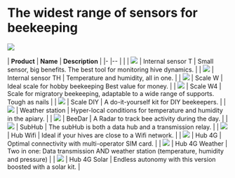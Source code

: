 # The widest range of sensors for beekeeping

 ![](./images/products/gamme_complete.jpg#largeImg)

| **Product** | **Name** | **Description** |
|-            |--        |                 |
| ![](./images/products/t2.png#mediumImg) | Internal sensor T | Small sensor, big benefits. The best tool for monitoring hive dynamics. |
| ![](./images/products/th2.png#mediumImg) | Internal sensor TH | Temperature and humidity, all in one. |
| ![](./images/products/w.png#mediumImg) | Scale W | Ideal scale for hobby beekeeping Best value for money. |
| ![](./images/products/W_alu_Pro.jpg#mediumImg) | Scale W4 | Scale for migratory beekeeping, adaptable to a wide range of supports. Tough as nails |
| ![](./images/products/diy_all.png#mediumImg) | Scale DIY | A do-it-yourself kit for DIY beekeepers. |
| ![](./images/products/meteo.png#mediumImg) | Weather station | Hyper-local conditions for temperature and humidity in the apiary. |
| ![](./images/products/beedar.jpg#mediumImg) | BeeDar | A Radar to track bee activity during the day. |
| ![](./images/products/subHub.jpg#mediumImg) | SubHub | The subHub is both a data hub and a transmission relay. |
| ![](./images/products/xwifi.jpg#mediumImg) | Hub Wifi | Ideal if your hives are close to a Wifi network. |
| ![](./images/products/t91.png#mediumImg) | Hub 4G | Optimal connectivity with multi-operator SIM card. |
| ![](./images/products/t91_weather.jpg#mediumImg) | Hub 4G Weather | Two in one: Data transmission AND weather station (temperature, humidity and pressure) |
| ![](./images/products/t91_solar.jpg#mediumImg) | Hub 4G Solar | Endless autonomy with this version boosted with a solar kit. |

